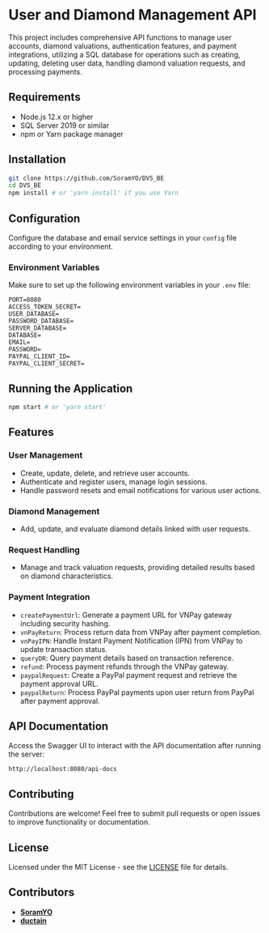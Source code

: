 
# User and Diamond Management API

This project includes comprehensive API functions to manage user accounts, diamond valuations, authentication features, and payment integrations, utilizing a SQL database for operations such as creating, updating, deleting user data, handling diamond valuation requests, and processing payments.

## Requirements

- Node.js 12.x or higher
- SQL Server 2019 or similar
- npm or Yarn package manager

## Installation

```bash
git clone https://github.com/SoramYO/DVS_BE
cd DVS_BE
npm install # or 'yarn install' if you use Yarn
```

## Configuration

Configure the database and email service settings in your `config` file according to your environment.

### Environment Variables

Make sure to set up the following environment variables in your `.env` file:

```
PORT=8080
ACCESS_TOKEN_SECRET=
USER_DATABASE=
PASSWORD_DATABASE=
SERVER_DATABASE=
DATABASE=
EMAIL=
PASSWORD=
PAYPAL_CLIENT_ID=
PAYPAL_CLIENT_SECRET=
```

## Running the Application

```bash
npm start # or 'yarn start'
```

## Features

### User Management
- Create, update, delete, and retrieve user accounts.
- Authenticate and register users, manage login sessions.
- Handle password resets and email notifications for various user actions.

### Diamond Management
- Add, update, and evaluate diamond details linked with user requests.

### Request Handling
- Manage and track valuation requests, providing detailed results based on diamond characteristics.

### Payment Integration
- `createPaymentUrl`: Generate a payment URL for VNPay gateway including security hashing.
- `vnPayReturn`: Process return data from VNPay after payment completion.
- `vnPayIPN`: Handle Instant Payment Notification (IPN) from VNPay to update transaction status.
- `queryDR`: Query payment details based on transaction reference.
- `refund`: Process payment refunds through the VNPay gateway.
- `paypalRequest`: Create a PayPal payment request and retrieve the payment approval URL.
- `paypalReturn`: Process PayPal payments upon user return from PayPal after payment approval.

## API Documentation

Access the Swagger UI to interact with the API documentation after running the server:

```url
http://localhost:8080/api-docs
```

## Contributing

Contributions are welcome! Feel free to submit pull requests or open issues to improve functionality or documentation.

## License

Licensed under the MIT License - see the [LICENSE](LICENSE) file for details.

## Contributors

- **[SoramYO](https://github.com/SoramYO)**
- **[ductain](https://github.com/ductain)**
